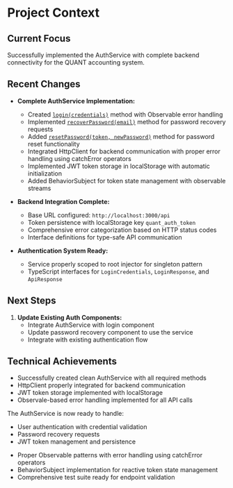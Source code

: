 # Project Context

## Current Focus

Successfully implemented the AuthService with complete backend connectivity for the QUANT accounting system.

## Recent Changes

*   **Complete AuthService Implementation:**
    - Created [`login(credentials)`](frontend/src/app/auth/auth.service.ts:33) method with Observable error handling
    - Implemented [`recoverPassword(email)`](frontend/src/app/auth/auth.service.ts:60) method for password recovery requests
    - Added [`resetPassword(token, newPassword)`](frontend/src/app/auth/auth.service.ts:71) method for password reset functionality
    - Integrated HttpClient for backend communication with proper error handling using catchError operators
    - Implemented JWT token storage in localStorage with automatic initialization
    - Added BehaviorSubject for token state management with observable streams

*   **Backend Integration Complete:**
    - Base URL configured: `http://localhost:3000/api`
    - Token persistence with localStorage key `quant_auth_token`
    - Comprehensive error categorization based on HTTP status codes
    - Interface definitions for type-safe API communication

*   **Authentication System Ready:**
    - Service properly scoped to root injector for singleton pattern
    - TypeScript interfaces for `LoginCredentials`, `LoginResponse`, and `ApiResponse`

## Next Steps

1. **Update Existing Auth Components:**
   - Integrate AuthService with login component
   - Update password recovery component to use the service
    - Integrate with existing authentication flow

## Technical Achievements

* Successfully created clean AuthService with all required methods
* HttpClient properly integrated for backend communication
* JWT token storage implemented with localStorage
* Observale-based error handling implemented for all API calls

The AuthService is now ready to handle:
- User authentication with credential validation
- Password recovery requests  
- JWT token management and persistence
* Proper Observable patterns with error handling using catchError operators
* BehaviorSubject implementation for reactive token state management
* Comprehensive test suite ready for endpoint validation